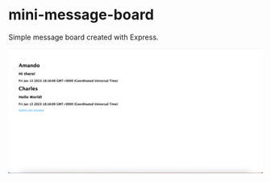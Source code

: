 # mini-message-board
Simple message board created with Express.

![Alt text](https://github.com/Taaaaab/personal-portfolio/blob/main/src/assets/message-board.png?raw=true "Screenshot")
